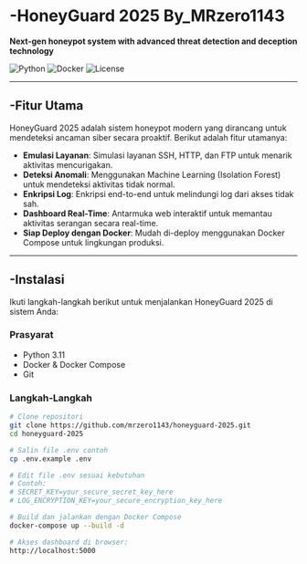 # -HoneyGuard 2025  By_MRzero1143
**Next-gen honeypot system with advanced threat detection and deception technology**

![Python](https://img.shields.io/badge/Python-3.11-blue)
![Docker](https://img.shields.io/badge/Docker-Ready-green)
![License](https://img.shields.io/badge/License-MIT-yellow)

---

## -Fitur Utama

HoneyGuard 2025 adalah sistem honeypot modern yang dirancang untuk mendeteksi ancaman siber secara proaktif. Berikut adalah fitur utamanya:

- **Emulasi Layanan**: Simulasi layanan SSH, HTTP, dan FTP untuk menarik aktivitas mencurigakan.
- **Deteksi Anomali**: Menggunakan Machine Learning (Isolation Forest) untuk mendeteksi aktivitas tidak normal.
- **Enkripsi Log**: Enkripsi end-to-end untuk melindungi log dari akses tidak sah.
- **Dashboard Real-Time**: Antarmuka web interaktif untuk memantau aktivitas serangan secara real-time.
- **Siap Deploy dengan Docker**: Mudah di-deploy menggunakan Docker Compose untuk lingkungan produksi.

---

## -Instalasi

Ikuti langkah-langkah berikut untuk menjalankan HoneyGuard 2025 di sistem Anda:

### Prasyarat
- Python 3.11
- Docker & Docker Compose
- Git

### Langkah-Langkah

```bash
# Clone repositori
git clone https://github.com/mrzero1143/honeyguard-2025.git
cd honeyguard-2025

# Salin file .env contoh
cp .env.example .env

# Edit file .env sesuai kebutuhan
# Contoh:
# SECRET_KEY=your_secure_secret_key_here
# LOG_ENCRYPTION_KEY=your_secure_encryption_key_here

# Build dan jalankan dengan Docker Compose
docker-compose up --build -d

# Akses dashboard di browser:
http://localhost:5000